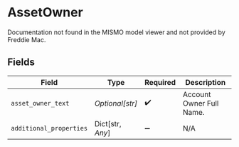# AssetOwner

Documentation not found in the MISMO model viewer and not provided by Freddie Mac.


## Fields

| Field                    | Type                     | Required                 | Description              |
| ------------------------ | ------------------------ | ------------------------ | ------------------------ |
| `asset_owner_text`       | *Optional[str]*          | :heavy_check_mark:       | Account Owner Full Name. |
| `additional_properties`  | Dict[str, *Any*]         | :heavy_minus_sign:       | N/A                      |